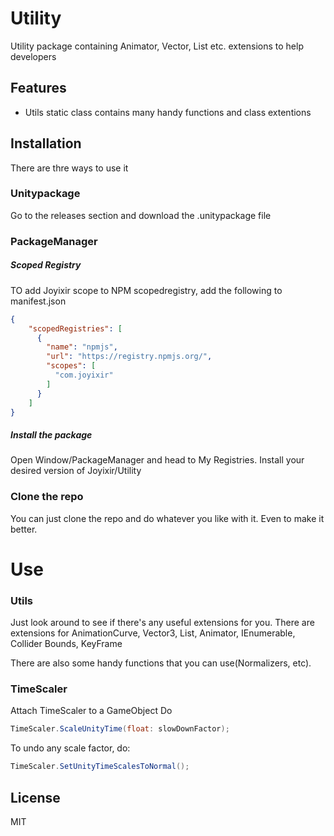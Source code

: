 # Utility

Utility package containing Animator, Vector, List etc. extensions to help developers

## Features

- Utils static class contains many handy functions and class extentions

## Installation

There are thre ways to use it

### Unitypackage
Go to the releases section and download the .unitypackage file

### PackageManager
##### Scoped Registry
TO add Joyixir scope to NPM scopedregistry, add the following to manifest.json
```json
{
    "scopedRegistries": [
      {
        "name": "npmjs",
        "url": "https://registry.npmjs.org/",
        "scopes": [
          "com.joyixir"
        ]
      }
    ]
}
```

##### Install the package
Open Window/PackageManager and head to My Registries. Install your desired version of Joyixir/Utility

### Clone the repo
You can just clone the repo and do whatever you like with it. Even to make it better.


# Use
### Utils
Just look around to see if there's any useful extensions for you. There are extensions for AnimationCurve, Vector3, List, Animator, IEnumerable<Color>, Collider Bounds, KeyFrame

There are also some handy functions that you can use(Normalizers, etc).
### TimeScaler
Attach TimeScaler to a GameObject
Do
```csharp
TimeScaler.ScaleUnityTime(float: slowDownFactor);
```
To undo any scale factor, do:
```csharp
TimeScaler.SetUnityTimeScalesToNormal();
```
## License

MIT